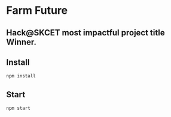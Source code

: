 # Farm Future

## Hack@SKCET most impactful project title Winner.

## Install

`npm install`

## Start

`npm start`
